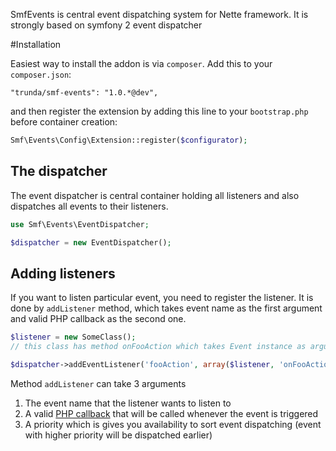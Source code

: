 SmfEvents is central event dispatching system for Nette framework. It is strongly based on symfony 2 event dispatcher

#Installation

Easiest way to install the addon is via `composer`. Add this to your `composer.json`:

    "trunda/smf-events": "1.0.*@dev",

and then register the extension by adding this line to your `bootstrap.php` before container creation:

```php
Smf\Events\Config\Extension::register($configurator);
```

## The dispatcher

The event dispatcher is central container holding all listeners and also dispatches all events to their listeners.

```php
use Smf\Events\EventDispatcher;

$dispatcher = new EventDispatcher();
```

## Adding listeners

If you want to listen particular event, you need to register the listener. It is done by `addListener` method,
which takes event name as the first argument and valid PHP callback as the second one.

```php
$listener = new SomeClass();
// this class has method onFooAction which takes Event instance as argument

$dispatcher->addEventListener('fooAction', array($listener, 'onFooAction'));
```

Method `addListener` can take 3 arguments

1. The event name that the listener wants to listen to
2. A valid [PHP callback](http://www.php.net/manual/en/language.pseudo-types.php#language.types.callback) that will be called whenever the event is triggered
3. A priority which is gives you availability to sort event dispatching (event with higher priority will be dispatched earlier)